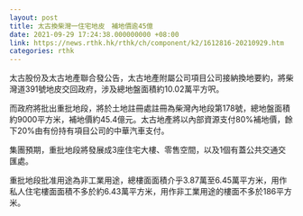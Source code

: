 ```yaml
---
layout: post
title: 太古換柴灣一住宅地皮　補地價逾45億
date: 2021-09-29 17:24:38.000000000 +08:00
link: https://news.rthk.hk/rthk/ch/component/k2/1612816-20210929.htm
categories: rthk
---
```


太古股份及太古地產聯合發公告，太古地產附屬公司項目公司接納換地要約，將柴灣道391號地皮交回政府，涉及總地盤面積約10.02萬平方呎。

而政府將批出重批地段，將於土地註冊處註冊為柴灣內地段第178號，總地盤面積約9000平方米，補地價約45.4億元。太古地產將以內部資源支付80%補地價，餘下20%由有份持有項目公司的中華汽車支付。

集團預期，重批地段將發展成3座住宅大樓、零售空間，以及1個有蓋公共交通交匯處。

重批地段批准用途為非工業用途，總樓面面積介乎3.87萬至6.45萬平方米，用作私人住宅樓面面積不多於約6.43萬平方米，用作非工業用途的樓面不多於186平方米。
